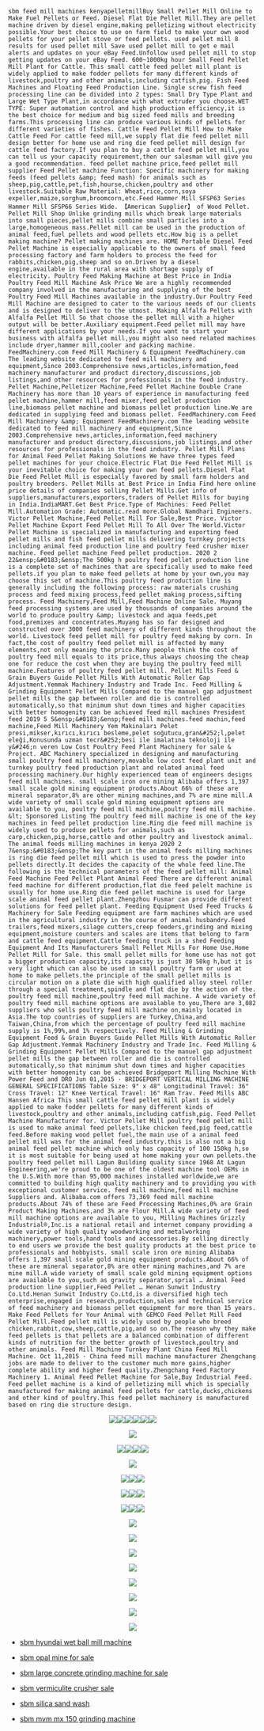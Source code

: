 
```
sbm feed mill machines kenyapelletmillBuy Small Pellet Mill Online to Make Fuel Pellets or Feed. Diesel Flat Die Pellet Mill.They are pellet machine driven by diesel engine,making pelletizing without electricity possible.Your best choice to use on farm field to make your own wood pellets for your pellet stove or feed pellets. used pellet mill 8 results for used pellet mill Save used pellet mill to get e mail alerts and updates on your eBay Feed.Unfollow used pellet mill to stop getting updates on your eBay Feed. 600~1000kg hour Small Feed Pellet Mill Plant for Cattle. This small cattle feed pellet mill plant is widely applied to make fodder pellets for many different kinds of livestock,poultry and other animals,including catfish,pig. Fish Feed Machines and Floating Feed Production Line. Single screw fish feed processing line can be divided into 2 types: Small Dry Type Plant and Large Wet Type Plant,in accordance with what extruder you choose.WET TYPE: Super automation control and high production efficiency,it is the best choice for medium and big sized feed mills and breeding farms.This processing line can produce various kinds of pellets for different varieties of fishes. Cattle Feed Pellet Mill How to Make Cattle Feed For cattle feed mill,we supply flat die feed pellet mill design better for home use and ring die feed pellet mill design for cattle feed factory.If you plan to buy a cattle feed pellet mill,you can tell us your capacity requirement,then our salesman will give you a good recommendation. feed pellet machine price,feed pellet mill supplier Feed Pellet machine Function: Specific machinery for making feeds (feed pellets &amp; feed mash) for animals such as sheep,pig,cattle,pet,fish,hourse,chicken,poultry and other livestock.Suitable Raw Material: Wheat,rice,corn,soya expeller,maize,sorghum,broomcorn,etc.Feed Hammer Mill SFSP63 Series Hammer Mill SFSP66 Series Wide. 【American Supplier】 of Wood Pellet. Pellet Mill Shop Unlike grinding mills which break large materials into small pieces,pellet mills combine small particles into a large,homogeneous mass.Pellet mill can be used in the production of animal feed,fuel pellets and wood pellets etc.How big is a pellet making machine? Pellet making machines are. HOME Portable Diesel Feed Pellet Machine is especially applicable to the owners of small feed processing factory and farm holders to process the feed for rabbits,chicken,pig,sheep and so on.Driven by a diesel engine,available in the rural area with shortage supply of electricity. Poultry Feed Making Machine at Best Price in India Poultry Feed Mill Machine Ask Price We are a highly recommended company involved in the manufacturing and supplying of the best Poultry Feed Mill Machines available in the industry.Our Poultry Feed Mill Machine are designed to cater to the various needs of our clients and is designed to deliver to the utmost. Making Alfalfa Pellets with Alfalfa Pellet Mill So that choose the pellet mill with a higher output will be better.Auxiliary equipment.Feed pellet mill may have different applications by your needs.If you want to start your business with alfalfa pellet mill,you might also need related machines include dryer,hammer mill,cooler and packing machine. FeedMachinery.com Feed Mill Machinery & Equipment FeedMachinery.com The leading website dedicated to feed mill machinery and equipment,Since 2003.Comprehensive news,articles,information,feed machinery manufacturer and product directory,discussions,job listings,and other resources for professionals in the feed industry. Pellet Machine,Pelletizer Machine,Feed Pellet Machine Double Crane Machinery has more than 10 years of experience in manufacturing feed pellet machine,hammer mill,feed mixer,feed pellet production line,biomass pellet machine and biomass pellet production line.We are dedicated in supplying feed and biomass pellet. FeedMachinery.com Feed Mill Machinery &amp; Equipment FeedMachinery.com The leading website dedicated to feed mill machinery and equipment,Since 2003.Comprehensive news,articles,information,feed machinery manufacturer and product directory,discussions,job listings,and other resources for professionals in the feed industry. Pellet Mill Plans for Animal Feed Pellet Making Solutions We have three types feed pellet machines for your choice.Electric Flat Die Feed Pellet Mill is your inevitable choice for making your own feed pellets.Diesel Flat Die Feed Pellet Mill is especially favored by small farm holders and poultry breeders. Pellet Mills at Best Price in India Find here online price details of companies selling Pellet Mills.Get info of suppliers,manufacturers,exporters,traders of Pellet Mills for buying in India.IndiaMART.Get Best Price.Type of Machines: Feed Pellet Mill.Automation Grade: Automatic.read more.Global Namdhari Engineers. Victor Pellet Machine,Feed Pellet Mill For Sale,Best Price. Victor Pellet Machine Export Feed Pellet Mill To All Over The World.Victor Pellet Machine is specialized in manufacturing and exporting feed pellet mills and fish feed pellet mills delivering turnkey projects including animal feed production line and poultry feed crusher mixer machine. Feed pellet machine Feed pellet production. 2020 2 22&ensp;&#0183;&ensp;The 500kg h poultry feed pellet production line is a complete set of machines that are specifically used to make feed pellets.if you plan to make feed pellets at home by your own,you may choose this set of machine.This poultry feed production line is generally including the following process: raw materials crushing process and feed mixing process,feed pellet making process,sifting process. Feed Machinery,Feed Mill,Feed Machine Online Sale. Muyang feed processing systems are used by thousands of companies around the world to produce poultry &amp; livestock and aqua feeds,pet food,premixes and concentrates.Muyang has so far designed and constructed over 3000 feed machinery of different kinds throughout the world. Livestock feed pellet mill for poultry feed making by corn. In fact,the cost of poultry feed pellet mill is affected by many elements,not only meaning the price.Many people think the cost of poultry feed mill equals to its price,thus always choosing the cheap one for reduce the cost when they are buying the poultry feed mill machine.Features of poultry feed pellet mill. Pellet Mills Feed & Grain Buyers Guide Pellet Mills With Automatic Roller Gap Adjustment.Yemmak Machinery Industry and Trade Inc. Feed Milling & Grinding Equipment Pellet Mills Compared to the manuel gap adjustment pellet mills the gap between roller and die is controlled automatically,so that minimum shut down times and higher capacities with better homogenity can be achieved feed mill machines President feed 2019 5 5&ensp;&#0183;&ensp;feed mill machines.feed machin,feed machine,Feed Mill Machinery Yem Makinaları Pelet presi,mikser,kırıcı,kırıcı besleme,pelet soğutucu,gran&#252;l,pelet eleği,Konusunda uzman tecr&#252;besi ile imalatına teknoloji ile y&#246;n veren Low Cost Poultry Feed Plant Machinery for sale & Project. ABC Machinery specialized in designing and manufacturing small poultry feed mill machinery,movable low cost feed plant unit and turnkey poultry feed production plant and related animal feed processing machinery.Our highly experienced team of engineers designs feed mill machines. small scale iron ore mining Alibaba offers 1,397 small scale gold mining equipment products.About 66% of these are mineral separator,8% are other mining machines,and 7% are mine mill.A wide variety of small scale gold mining equipment options are available to you, poultry feed mill machine,poultry feed mill machine. &lt; Sponsored Listing The poultry feed mill machine is one of the key machines in feed pellet production line.Ring die feed mill machine is widely used to produce pellets for animals,such as carp,chicken,pig,horse,cattle and other poultry and livestock animal. The animal feeds milling machines in kenya 2020 2 7&ensp;&#0183;&ensp;The key part in the animal feeds milling machines is ring die feed pellet mill which is used to press the powder into pellets directly.It decides the capacity of the whole feed line.The following is the technical parameters of the feed pellet mill: Animal Feed Machine Feed Pellet Plant Animal Feed There are different animal feed machine for different production,flat die feed pelelt machine is usually for home use.Ring die feed pellet machine is used for large scale animal feed pellet plant.Zhengzhou Fusmar can provide different solutions for feed pellet plant. Feeding Equipment Used Feed Trucks & Machinery for Sale Feeding equipment are farm machines which are used in the agricultural industry in the course of animal husbandry.Feed trailers,feed mixers,silage cutters,creep feeders,grinding and mixing equipment,moisture counters and scales are items that belong to farm and cattle feed equipment.Cattle feeding truck in a shed Feeding Equipment And Its Manufacturers Small Pellet Mills For Home Use.Home Pellet Mill for Sale. this small pellet mills for home use has not got a bigger production capacity,its capacity is just 30 50kg h,but it is very light which can also be used in small poultry farm or used at home to make pellets.the principle of the small pellet mills is circular motion on a plate die with high qualified alloy steel roller through a special treatment,spindle and flat die by the action of the. poultry feed mill machine,poultry feed mill machine. A wide variety of poultry feed mill machine options are available to you,There are 3,082 suppliers who sells poultry feed mill machine on,mainly located in Asia.The top countries of suppliers are Turkey,China,and Taiwan,China,from which the percentage of poultry feed mill machine supply is 1%,99%,and 1% respectively. Feed Milling & Grinding Equipment Feed & Grain Buyers Guide Pellet Mills With Automatic Roller Gap Adjustment.Yemmak Machinery Industry and Trade Inc. Feed Milling & Grinding Equipment Pellet Mills Compared to the manuel gap adjustment pellet mills the gap between roller and die is controlled automatically,so that minimum shut down times and higher capacities with better homogenity can be achieved Bridgeport Milling Machine With Power Feed and DRO Jun 01,2015 · BRIDGEPORT VERTICAL MILLING MACHINE GENERAL SPECIFICATIONS Table Size: 9" x 48" Longitudinal Travel: 36" Cross Travel: 12" Knee Vertical Travel: 16" Ram Trav. Feed Mills ABC Hansen Africa This small cattle feed pellet mill plant is widely applied to make fodder pellets for many different kinds of livestock,poultry and other animals,including catfish,pig. Feed Pellet Machine Manufacturer for. Victor Pellet Mill poultry feed pellet mill is used to make animal feed pellets,like chicken feed,pig feed,cattle feed.Before making wood pellet fuel,the main use of a animal feed pellet mill was for the animal feed industry.this is also not a big animal feed pellet machine which only has capacity of 100 150kg h,so it is most suitable for being used at home making your own pellets.the poultry feed pellet mill Lagun Building quality since 1968 At Lagun Engineering,we're proud to be one of the oldest machine tool OEMs in the U.S.With more than 95,000 machines installed worldwide,we are committed to building high quality machinery and to providing you with exceptional customer service. feed mill machine,feed mill machine Suppliers and. Alibaba.com offers 73,369 feed mill machine products.About 74% of these are Feed Processing Machines,0% are Grain Product Making Machines,and 3% are Flour Mill.A wide variety of feed mill machine options are available to you, Milling Machines Grizzly Industrial®,Inc.is a national retail and internet company providing a wide variety of high quality woodworking and metalworking machinery,power tools,hand tools and accessories.By selling directly to end users we provide the best quality products at the best price to professionals and hobbyists. small scale iron ore mining Alibaba offers 1,397 small scale gold mining equipment products.About 66% of these are mineral separator,8% are other mining machines,and 7% are mine mill.A wide variety of small scale gold mining equipment options are available to you,such as gravity separator,sprial … Animal Feed production line supplier,Feed Pellet … Henan Sunwit Industry Co.Ltd.Henan Sunwit Industry Co.Ltd,is a diversified high tech enterprise,engaged in research,production,sales and technical service of feed machinery and biomass pellet equipment for more than 15 years. Make Feed Pellets for Your Animal with GEMCO Feed Pellet Mill Feed Pellet Mill.Feed pellet mill is widely used by people who breed chicken,rabbit,cow,sheep,cattle,pig,and so on.The reason why they make feed pellets is that pellets are a balanced combination of different kinds of nutrition for the better growth of livestock,poultry and other animals. Feed Mill Machine Turnkey Plant China Feed Mill Machine. Oct 11,2015 · China feed mill machine manufacturer Zhengchang jobs are made to deliver to the customer much more gains,higher complete ability and higher feed quality.Zhengchang Feed Factory Machinery 1. Animal Feed Pellet Machine for Sale,Buy Industrial Feed. Feed pellet machine is a kind of pelletizing mill which is specially manufactured for making animal feed pellets for cattle,ducks,chickens and other kind of poultry.This feed pellet machinery is manufactured based on ring die structure design. 
```

<div align="center">
  
<a rel="nofollow" href="https://m.shibang-china.com?f=github&k=sbm+feed+mill+machines+kenyapelletmill"><img src="https://static.shibang-china.com/en/l.png"></a><img src="https://static.shibang-china.com/en/hw.png"><a rel="nofollow" href="https://m.shibang-china.com/product/?f=github&k=sbm+feed+mill+machines+kenyapelletmill"><img src="https://static.shibang-china.com/en/p.png"></a><a rel="nofollow" href="https://m.shibang-china.com/cases/?f=github&k=sbm+feed+mill+machines+kenyapelletmill"><img src="https://static.shibang-china.com/en/c.png"></a><a rel="nofollow" href="https://m.shibang-china.com/news/?f=github&k=sbm+feed+mill+machines+kenyapelletmill"><img src="https://static.shibang-china.com/en/n.png"></a><a rel="nofollow" href="https://m.shibang-china.com?f=github&k=sbm+feed+mill+machines+kenyapelletmill"><img src="https://static.shibang-china.com/en/m.png"></a>

<a rel="nofollow" href="https://m.shibang-china.com/product/?f=github&k=sbm+feed+mill+machines+kenyapelletmill"><img src="https://static.shibang-china.com/en/b.jpg"></a>
  
<a rel="nofollow" href="https://m.shibang-china.com/solution-aggregate.html?f=github&k=sbm+feed+mill+machines+kenyapelletmill"><img src="https://static.shibang-china.com/en/a.jpg"></a><a rel="nofollow" href="https://m.shibang-china.com/solution-mine.html?f=github&k=sbm+feed+mill+machines+kenyapelletmill"><img src="https://static.shibang-china.com/en/m.jpg"></a><a rel="nofollow" href="https://m.shibang-china.com/solution-mill.html?f=github&k=sbm+feed+mill+machines+kenyapelletmill"><img src="https://static.shibang-china.com/en/g.jpg"></a><a rel="nofollow" href="https://m.shibang-china.com/solution-epc.html?f=github&k=sbm+feed+mill+machines+kenyapelletmill"><img src="https://static.shibang-china.com/en/e.jpg"></a>

<a rel="nofollow" href="https://m.shibang-china.com/product/?f=github&k=sbm+feed+mill+machines+kenyapelletmill"><img src="https://static.shibang-china.com/en/a-p.png"></a>

<a rel="nofollow" href="https://m.shibang-china.com/product/crusher/c6x.html?f=github&k=sbm+feed+mill+machines+kenyapelletmill"><img src="https://static.shibang-china.com/en/j.jpg"></a><a rel="nofollow" href="https://m.shibang-china.com/product/crusher/ci5x.html?f=github&k=sbm+feed+mill+machines+kenyapelletmill"><img src="https://static.shibang-china.com/en/i.jpg"></a><a rel="nofollow" href="https://m.shibang-china.com/product/crusher/hst.html?f=github&k=sbm+feed+mill+machines+kenyapelletmill"><img src="https://static.shibang-china.com/en/c.jpg"></a>

<a rel="nofollow" href="https://m.shibang-china.com/product/mill/mtw.html?f=github&k=sbm+feed+mill+machines+kenyapelletmill"><img src="https://static.shibang-china.com/en/mtw.jpg"></a><a rel="nofollow" href="https://m.shibang-china.com/product/mill/scm.html?f=github&k=sbm+feed+mill+machines+kenyapelletmill"><img src="https://static.shibang-china.com/en/scm.jpg"></a><a rel="nofollow" href="https://m.shibang-china.com/product/mill/lm.html?f=github&k=sbm+feed+mill+machines+kenyapelletmill"><img src="https://static.shibang-china.com/en/lm.jpg"></a>

<a rel="nofollow" href="https://m.shibang-china.com/product/sand/vsi6x.html?f=github&k=sbm+feed+mill+machines+kenyapelletmill"><img src="https://static.shibang-china.com/en/6x.jpg"></a><a rel="nofollow" href="https://m.shibang-china.com/product/sand/vu.html?f=github&k=sbm+feed+mill+machines+kenyapelletmill"><img src="https://static.shibang-china.com/en/vu.jpg"></a><a rel="nofollow" href="https://m.shibang-china.com/product/mobile/klun.html?f=github&k=sbm+feed+mill+machines+kenyapelletmill"><img src="https://static.shibang-china.com/en/k.jpg"></a>

<a rel="nofollow" href="https://m.shibang-china.com/cases/?f=github&k=sbm+feed+mill+machines+kenyapelletmill"><img src="https://static.shibang-china.com/en/case.png"></a>

<a rel="nofollow" href="https://m.shibang-china.com/cases/aggregate/202.html?f=github&k=sbm+feed+mill+machines+kenyapelletmill"><img src="https://static.shibang-china.com/en/c-1.jpg"></a>

<a rel="nofollow" href="https://m.shibang-china.com/cases/aggregate/203.html?f=github&k=sbm+feed+mill+machines+kenyapelletmill"><img src="https://static.shibang-china.com/en/c-2.jpg"></a>

<a rel="nofollow" href="https://m.shibang-china.com/cases/mill/123.html?f=github&k=sbm+feed+mill+machines+kenyapelletmill"><img src="https://static.shibang-china.com/en/c-3.jpg"></a>

<a rel="nofollow" href="https://m.shibang-china.com/contact_us.html?f=github&k=sbm+feed+mill+machines+kenyapelletmill"><img src="https://static.shibang-china.com/en/contact.png"></a>

<a rel="nofollow" href="https://swt.shibang-china.com/?f=github&k=sbm+feed+mill+machines+kenyapelletmill"><img src="https://static.shibang-china.com/en/chat.png"></a>

<a rel="nofollow" href="https://whatsapp.shibangsoft.com/WhatsApp.php?f=github&k=sbm+feed+mill+machines+kenyapelletmill"><img src="https://static.shibang-china.com/en/whatsapp.png"></a>

<a rel="nofollow" href="https://m.shibang-china.com/?f=github&k=sbm+feed+mill+machines+kenyapelletmill"><img src="https://static.shibang-china.com/en/website.png"></a>

</div>


* [sbm hyundai wet ball mill machine](sbm%20hyundai%20wet%20ball%20mill%20machine.md)

* [sbm opal mine for sale](sbm%20opal%20mine%20for%20sale.md)

* [sbm large concrete grinding machine for sale](sbm%20large%20concrete%20grinding%20machine%20for%20sale.md)

* [sbm vermiculite crusher sale](sbm%20vermiculite%20crusher%20sale.md)

* [sbm silica sand wash](sbm%20silica%20sand%20wash.md)

* [sbm mvm mx 150 grinding machine](sbm%20mvm%20mx%20150%20grinding%20machine.md)